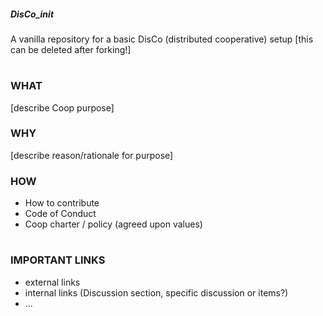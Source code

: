 ##### DisCo_init
A vanilla repository for a basic DisCo (distributed cooperative) setup [this can be deleted after forking!]
#
### WHAT 
[describe Coop purpose]

### WHY
[describe reason/rationale for purpose]

### HOW
* How to contribute 
* Code of Conduct
* Coop charter / policy (agreed upon values)

#

### IMPORTANT LINKS
* external links
* internal links (Discussion section, specific discussion or items?)
* ...
